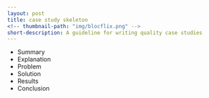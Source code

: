 ```yaml
---
layout: post
title: case study skeleton
<!-- thumbnail-path: "img/blocflix.png" -->
short-description: A guideline for writing quality case studies
---
```

* Summary
* Explanation
* Problem
* Solution
* Results
* Conclusion